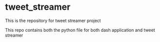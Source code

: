 # tweet_streamer
This is the repository for tweet streamer project

This repo contains both the python file for both dash application and tweet streamer
